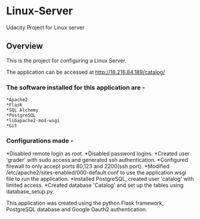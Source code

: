 # Linux-Server
Udacity Project for Linux server

## Overview
This is the project for configuring a Linux Server.

The application can be accessed at http://18.216.84.189/catalog/

### The software installed for this application are - 
	*Apache2
	*Flask
	*SQL Alchemy
	*PostgreSQL
	*libapache2-mod-wsgi
	*Git
	

### Configurations made - 
*Disabled remote login as root.
*Disabled password logins.
*Created user 'grader' with sudo access and generated ssh authentication.
*Configured firewall to only accept ports 80,123 and 2200(ssh port).
*Modified /etc/apache2/sites-enabled/000-default.conf to use the application.wsgi file to run the application.
*Installed PostgreSQL, created user 'catalog' with limited access. 
*Created database 'Catalog' and set up the tables using database_setup.py.


This application was created using the python Flask framework, PostgreSQL database and Google Oauth2 authentication.



